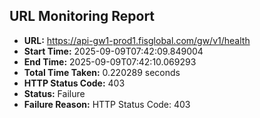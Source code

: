 ## URL Monitoring Report

- **URL:** https://api-gw1-prod1.fisglobal.com/gw/v1/health
- **Start Time:** 2025-09-09T07:42:09.849004
- **End Time:** 2025-09-09T07:42:10.069293
- **Total Time Taken:** 0.220289 seconds
- **HTTP Status Code:** 403
- **Status:** Failure
- **Failure Reason:** HTTP Status Code: 403
